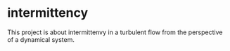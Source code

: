 # intermittency
This project is about intermittenvy in a turbulent flow from the perspective of a dynamical system.
